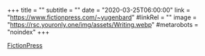 +++
title = ""
subtitle = ""
date = "2020-03-25T06:00:00"
link = "https://www.fictionpress.com/~yugenbard"
#linkRel = ""
image = "https://rsc.youronly.one/img/assets/Writing.webp"
#metarobots = "noindex"
+++

<a href="https://www.fictionpress.com/~yugenbard" rel="me noopener external nofollow" referrerpolicy="strict-origin-when-cross-origin">FictionPress</a>
